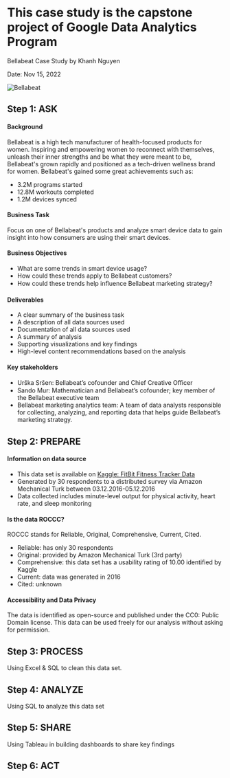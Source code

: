 # This case study is the capstone project of Google Data Analytics Program

Bellabeat Case Study by Khanh Nguyen

Date: Nov 15, 2022

![Bellabeat](https://user-images.githubusercontent.com/81607668/127726632-fe6da755-6267-4227-8740-77d3275f446e.png)
## Step 1: ASK
#### Background
Bellabeat is a high tech manufacturer of health-focused products for women. Inspiring and empowering women to reconnect with themselves, unleash their inner strengths
and be what they were meant to be, Bellabeat's grown rapidly and positioned as a tech-driven wellness brand for women. Bellabeat's gained some great achievements such
as:
- 3.2M programs started
- 12.8M workouts completed
- 1.2M devices synced
#### Business Task
Focus on one of Bellabeat's products and analyze smart device data to gain insight into how consumers are using their smart devices.
#### Business Objectives
- What are some trends in smart device usage?
- How could these trends apply to Bellabeat customers?
- How could these trends help inﬂuence Bellabeat marketing strategy?
#### Deliverables
- A clear summary of the business task
- A description of all data sources used
- Documentation of all data sources used 
- A summary of analysis
- Supporting visualizations and key findings
- High-level content recommendations based on the analysis
#### Key stakeholders
- Urška Sršen: Bellabeat’s cofounder and Chief Creative Oﬃcer
- Sando Mur: Mathematician and Bellabeat’s cofounder; key member of the Bellabeat executive team
- Bellabeat marketing analytics team: A team of data analysts responsible for collecting, analyzing, and reporting data that helps guide Bellabeat’s marketing strategy.

## Step 2: PREPARE
#### Information on data source
- This data set is available on [Kaggle: FitBit Fitness Tracker Data](https://www.kaggle.com/datasets/arashnic/fitbit?resource=download)
- Generated by 30 respondents to a distributed survey via Amazon Mechanical Turk between 03.12.2016-05.12.2016
- Data collected includes minute-level output for physical activity, heart rate, and sleep monitoring
#### Is the data ROCCC?
ROCCC stands for Reliable, Original, Comprehensive, Current, Cited.
- Reliable: has only 30 respondents
- Original: provided by Amazon Mechanical Turk (3rd party)
- Comprehensive: this data set has a usability rating of 10.00 identified by Kaggle
- Current: data was generated in 2016
- Cited: unknown
#### Accessibility and Data Privacy
The data is identified as open-source and published under the CC0: Public Domain license. This data can be used freely for our analysis without asking for permission.

## Step 3: PROCESS
Using Excel & SQL to clean this data set.

## Step 4: ANALYZE
Using SQL to analyze this data set

## Step 5: SHARE
Using Tableau in building dashboards to share key findings

## Step 6: ACT


